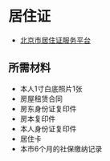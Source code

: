 # 居住证

- [北京市居住证服务平台](https://www.bjjzz.gov.cn/fwxt/html/yhdl/index.html)

## 所需材料

- 本人1寸白底照片1张
- 房屋租赁合同
- 房东身份证复印件
- 房本复印件
- 本人身份证复印件
- 居住卡
- 本市6个月的社保缴纳记录